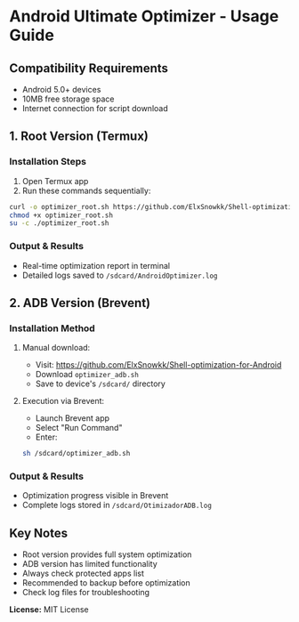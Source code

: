# **Android Ultimate Optimizer - Usage Guide**

## **Compatibility Requirements**
- Android 5.0+ devices
- 10MB free storage space
- Internet connection for script download

## **1. Root Version (Termux)**

### **Installation Steps**
1. Open Termux app
2. Run these commands sequentially:
```bash
curl -o optimizer_root.sh https://github.com/ElxSnowkk/Shell-optimization-for-Android/blob/main/optimizer_root.sh
chmod +x optimizer_root.sh
su -c ./optimizer_root.sh
```

### **Output & Results**
- Real-time optimization report in terminal
- Detailed logs saved to `/sdcard/AndroidOptimizer.log`

## **2. ADB Version (Brevent)**

### **Installation Method**
1. Manual download:
   - Visit: https://github.com/ElxSnowkk/Shell-optimization-for-Android
   - Download `optimizer_adb.sh`
   - Save to device's `/sdcard/` directory

2. Execution via Brevent:
   - Launch Brevent app
   - Select "Run Command"
   - Enter:
   ```bash
   sh /sdcard/optimizer_adb.sh
   ```

### **Output & Results**
- Optimization progress visible in Brevent
- Complete logs stored in `/sdcard/OtimizadorADB.log`

## **Key Notes**
- Root version provides full system optimization
- ADB version has limited functionality
- Always check protected apps list
- Recommended to backup before optimization
- Check log files for troubleshooting

**License:** MIT License

